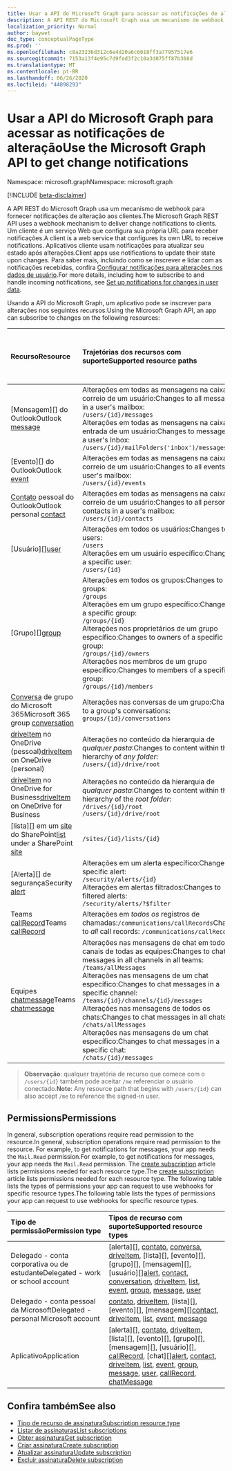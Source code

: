 ```yaml
---
title: Usar a API do Microsoft Graph para acessar as notificações de alteração
description: A API REST do Microsoft Graph usa um mecanismo de webhook para fornecer notificações de alteração aos clientes. Um cliente é um serviço Web que configura sua própria URL para receber notificações. Aplicativos cliente usam notificações para atualizar seu estado após alterações. Para saber mais, incluindo como se inscrever e lidar com as notificações recebidas, confira Configurar notificações para alterações nos dados de usuário.
localization_priority: Normal
author: baywet
doc_type: conceptualPageType
ms.prod: ''
ms.openlocfilehash: c8a23236d312c6e4d20a6c6018ff3a77957517e6
ms.sourcegitcommit: 7153a13f4e95c7d9fed3f2c10a3d075ff87b368d
ms.translationtype: MT
ms.contentlocale: pt-BR
ms.lasthandoff: 06/26/2020
ms.locfileid: "44898293"
---
```

# <a name="use-the-microsoft-graph-api-to-get-change-notifications"></a><span data-ttu-id="1c77e-106">Usar a API do Microsoft Graph para acessar as notificações de alteração</span><span class="sxs-lookup"><span data-stu-id="1c77e-106">Use the Microsoft Graph API to get change notifications</span></span>

<span data-ttu-id="1c77e-107">Namespace: microsoft.graph</span><span class="sxs-lookup"><span data-stu-id="1c77e-107">Namespace: microsoft.graph</span></span>

[!INCLUDE [beta-disclaimer](../../includes/beta-disclaimer.md)]

<span data-ttu-id="1c77e-108">A API REST do Microsoft Graph usa um mecanismo de webhook para fornecer notificações de alteração aos clientes.</span><span class="sxs-lookup"><span data-stu-id="1c77e-108">The Microsoft Graph REST API uses a webhook mechanism to deliver change notifications to clients.</span></span> <span data-ttu-id="1c77e-109">Um cliente é um serviço Web que configura sua própria URL para receber notificações.</span><span class="sxs-lookup"><span data-stu-id="1c77e-109">A client is a web service that configures its own URL to receive notifications.</span></span> <span data-ttu-id="1c77e-110">Aplicativos cliente usam notificações para atualizar seu estado após alterações.</span><span class="sxs-lookup"><span data-stu-id="1c77e-110">Client apps use notifications to update their state upon changes.</span></span> <span data-ttu-id="1c77e-111">Para saber mais, incluindo como se inscrever e lidar com as notificações recebidas, confira [Configurar notificações para alterações nos dados de usuário](/graph/webhooks).</span><span class="sxs-lookup"><span data-stu-id="1c77e-111">For more details, including how to subscribe to and handle incoming notifications, see [Set up notifications for changes in user data](/graph/webhooks).</span></span>

<span data-ttu-id="1c77e-112">Usando a API do Microsoft Graph, um aplicativo pode se inscrever para alterações nos seguintes recursos:</span><span class="sxs-lookup"><span data-stu-id="1c77e-112">Using the Microsoft Graph API, an app can subscribe to changes on the following resources:</span></span>

| <span data-ttu-id="1c77e-113">**Recurso**</span><span class="sxs-lookup"><span data-stu-id="1c77e-113">**Resource**</span></span> | <span data-ttu-id="1c77e-114">**Trajetórias dos recursos com suporte**</span><span class="sxs-lookup"><span data-stu-id="1c77e-114">**Supported resource paths**</span></span> | <span data-ttu-id="1c77e-115">**Os dados do recurso podem ser incluídos nas notificações**</span><span class="sxs-lookup"><span data-stu-id="1c77e-115">**Resource data can be included in notifications**</span></span>                  |
|:----------------|:------------|:-----------------------------------------|
| <span data-ttu-id="1c77e-116">[Mensagem][] do Outlook</span><span class="sxs-lookup"><span data-stu-id="1c77e-116">Outlook [message][]</span></span> | <span data-ttu-id="1c77e-117">Alterações em todas as mensagens na caixa de correio de um usuário:</span><span class="sxs-lookup"><span data-stu-id="1c77e-117">Changes to all messages in a user's mailbox:</span></span> <br>`/users/{id}/messages`<br><span data-ttu-id="1c77e-118">Alterações em todas as mensagens na caixa de entrada de um usuário:</span><span class="sxs-lookup"><span data-stu-id="1c77e-118">Changes to messages in a user's Inbox:</span></span><br>`/users/{id}/mailFolders('inbox')/messages` | <span data-ttu-id="1c77e-119">Não</span><span class="sxs-lookup"><span data-stu-id="1c77e-119">No</span></span> |
| <span data-ttu-id="1c77e-120">[Evento][] do Outlook</span><span class="sxs-lookup"><span data-stu-id="1c77e-120">Outlook [event][]</span></span> | <span data-ttu-id="1c77e-121">Alterações em todas as mensagens na caixa de correio de um usuário:</span><span class="sxs-lookup"><span data-stu-id="1c77e-121">Changes to all events in a user's mailbox:</span></span><br>`/users/{id}/events` | <span data-ttu-id="1c77e-122">Não</span><span class="sxs-lookup"><span data-stu-id="1c77e-122">No</span></span> |
| <span data-ttu-id="1c77e-123">[Contato][] pessoal do Outlook</span><span class="sxs-lookup"><span data-stu-id="1c77e-123">Outlook personal [contact][]</span></span> | <span data-ttu-id="1c77e-124">Alterações em todas as mensagens na caixa de correio de um usuário:</span><span class="sxs-lookup"><span data-stu-id="1c77e-124">Changes to all personal contacts in a user's mailbox:</span></span><br>`/users/{id}/contacts` | <span data-ttu-id="1c77e-125">Não</span><span class="sxs-lookup"><span data-stu-id="1c77e-125">No</span></span> |
| <span data-ttu-id="1c77e-126">[Usuário][]</span><span class="sxs-lookup"><span data-stu-id="1c77e-126">[user][]</span></span> | <span data-ttu-id="1c77e-127">Alterações em todos os usuários:</span><span class="sxs-lookup"><span data-stu-id="1c77e-127">Changes to all users:</span></span><br>`/users` <br><span data-ttu-id="1c77e-128">Alterações em um usuário específico:</span><span class="sxs-lookup"><span data-stu-id="1c77e-128">Changes to a specific user:</span></span><br>`/users/{id}`| <span data-ttu-id="1c77e-129">Não</span><span class="sxs-lookup"><span data-stu-id="1c77e-129">No</span></span> |
| <span data-ttu-id="1c77e-130">[Grupo][]</span><span class="sxs-lookup"><span data-stu-id="1c77e-130">[group][]</span></span> | <span data-ttu-id="1c77e-131">Alterações em todos os grupos:</span><span class="sxs-lookup"><span data-stu-id="1c77e-131">Changes to all groups:</span></span><br>`/groups` <br><span data-ttu-id="1c77e-132">Alterações em um grupo específico:</span><span class="sxs-lookup"><span data-stu-id="1c77e-132">Changes to a specific group:</span></span><br>`/groups/{id}`<br><span data-ttu-id="1c77e-133">Alterações nos proprietários de um grupo específico:</span><span class="sxs-lookup"><span data-stu-id="1c77e-133">Changes to owners of a specific group:</span></span><br>`/groups/{id}/owners`<br><span data-ttu-id="1c77e-134">Alterações nos membros de um grupo específico:</span><span class="sxs-lookup"><span data-stu-id="1c77e-134">Changes to members of a specific group:</span></span><br>`/groups/{id}/members` | <span data-ttu-id="1c77e-135">Não</span><span class="sxs-lookup"><span data-stu-id="1c77e-135">No</span></span> |
| <span data-ttu-id="1c77e-136">[Conversa][] de grupo do Microsoft 365</span><span class="sxs-lookup"><span data-stu-id="1c77e-136">Microsoft 365 group [conversation][]</span></span> | <span data-ttu-id="1c77e-137">Alterações nas conversas de um grupo:</span><span class="sxs-lookup"><span data-stu-id="1c77e-137">Changes to a group's conversations:</span></span><br>`groups/{id}/conversations` | <span data-ttu-id="1c77e-138">Não</span><span class="sxs-lookup"><span data-stu-id="1c77e-138">No</span></span> |
| <span data-ttu-id="1c77e-139">[driveItem][] no OneDrive (pessoal)</span><span class="sxs-lookup"><span data-stu-id="1c77e-139">[driveItem][] on OneDrive (personal)</span></span> | <span data-ttu-id="1c77e-140">Alterações no conteúdo da hierarquia de _qualquer pasta_:</span><span class="sxs-lookup"><span data-stu-id="1c77e-140">Changes to content within the hierarchy of _any folder_:</span></span><br>`/users/{id}/drive/root` | <span data-ttu-id="1c77e-141">Não</span><span class="sxs-lookup"><span data-stu-id="1c77e-141">No</span></span> |
| <span data-ttu-id="1c77e-142">[driveItem][] no OneDrive for Business</span><span class="sxs-lookup"><span data-stu-id="1c77e-142">[driveItem][] on OneDrive for Business</span></span> | <span data-ttu-id="1c77e-143">Alterações no conteúdo da hierarquia de _qualquer pasta_:</span><span class="sxs-lookup"><span data-stu-id="1c77e-143">Changes to content within the hierarchy of the _root folder_:</span></span><br>`/drives/{id}/root`<br> `/users/{id}/drive/root` | <span data-ttu-id="1c77e-144">Não</span><span class="sxs-lookup"><span data-stu-id="1c77e-144">No</span></span> |
| <span data-ttu-id="1c77e-145">[lista][] em um [site][] do SharePoint</span><span class="sxs-lookup"><span data-stu-id="1c77e-145">[list][] under a SharePoint [site][]</span></span> | `/sites/{id}/lists/{id}` | <span data-ttu-id="1c77e-146">Não</span><span class="sxs-lookup"><span data-stu-id="1c77e-146">No</span></span> |
| <span data-ttu-id="1c77e-147">[Alerta][] de segurança</span><span class="sxs-lookup"><span data-stu-id="1c77e-147">Security [alert][]</span></span> | <span data-ttu-id="1c77e-148">Alterações em um alerta específico:</span><span class="sxs-lookup"><span data-stu-id="1c77e-148">Changes to a specific alert:</span></span><br>`/security/alerts/{id}` <br><span data-ttu-id="1c77e-149">Alterações em alertas filtrados:</span><span class="sxs-lookup"><span data-stu-id="1c77e-149">Changes to filtered alerts:</span></span><br> `/security/alerts/?$filter`| <span data-ttu-id="1c77e-150">Não</span><span class="sxs-lookup"><span data-stu-id="1c77e-150">No</span></span> |
| <span data-ttu-id="1c77e-151">Teams [callRecord][]</span><span class="sxs-lookup"><span data-stu-id="1c77e-151">Teams [callRecord][]</span></span> | <span data-ttu-id="1c77e-152">Alterações em _todos os_ registros de chamadas:`/communications/callRecords`</span><span class="sxs-lookup"><span data-stu-id="1c77e-152">Changes to _all_ call records: `/communications/callRecords`</span></span> | <span data-ttu-id="1c77e-153">Não</span><span class="sxs-lookup"><span data-stu-id="1c77e-153">No</span></span> |
| <span data-ttu-id="1c77e-154">Equipes [chatmessage](/graph/api/resources/subscription?view=graph-rest-beta)</span><span class="sxs-lookup"><span data-stu-id="1c77e-154">Teams [chatmessage](/graph/api/resources/subscription?view=graph-rest-beta)</span></span> | <span data-ttu-id="1c77e-155">Alterações nas mensagens de chat em todos os canais de todas as equipes:</span><span class="sxs-lookup"><span data-stu-id="1c77e-155">Changes to chat messages in all channels in all teams:</span></span><br>`/teams/allMessages` <br><span data-ttu-id="1c77e-156">Alterações nas mensagens de um chat específico:</span><span class="sxs-lookup"><span data-stu-id="1c77e-156">Changes to chat messages in a specific channel:</span></span><br>`/teams/{id}/channels/{id}/messages`<br><span data-ttu-id="1c77e-157">Alterações nas mensagens de todos os chats:</span><span class="sxs-lookup"><span data-stu-id="1c77e-157">Changes to chat messages in all chats:</span></span><br>`/chats/allMessages` <br><span data-ttu-id="1c77e-158">Alterações nas mensagens de um chat específico:</span><span class="sxs-lookup"><span data-stu-id="1c77e-158">Changes to chat messages in a specific chat:</span></span><br>`/chats/{id}/messages` | <span data-ttu-id="1c77e-159">Sim</span><span class="sxs-lookup"><span data-stu-id="1c77e-159">Yes</span></span> |

> <span data-ttu-id="1c77e-160">**Observação**: qualquer trajetória de recurso que comece com o `/users/{id}` também pode aceitar `/me` referenciar o usuário conectado.</span><span class="sxs-lookup"><span data-stu-id="1c77e-160">**Note**: Any resource path that begins with `/users/{id}` can also accept `/me` to reference the signed-in user.</span></span>

## <a name="permissions"></a><span data-ttu-id="1c77e-161">Permissions</span><span class="sxs-lookup"><span data-stu-id="1c77e-161">Permissions</span></span>

<span data-ttu-id="1c77e-162">In general, subscription operations require read permission to the resource.</span><span class="sxs-lookup"><span data-stu-id="1c77e-162">In general, subscription operations require read permission to the resource.</span></span> <span data-ttu-id="1c77e-163">For example, to get notifications for messages, your app needs the `Mail.Read` permission.</span><span class="sxs-lookup"><span data-stu-id="1c77e-163">For example, to get notifications for messages, your app needs the `Mail.Read` permission.</span></span> <span data-ttu-id="1c77e-164">The [create subscription](../api/subscription-post-subscriptions.md) article lists permissions needed for each resource type.</span><span class="sxs-lookup"><span data-stu-id="1c77e-164">The [create subscription](../api/subscription-post-subscriptions.md) article lists permissions needed for each resource type.</span></span> <span data-ttu-id="1c77e-165">The following table lists the types of permissions your app can request to use webhooks for specific resource types.</span><span class="sxs-lookup"><span data-stu-id="1c77e-165">The following table lists the types of permissions your app can request to use webhooks for specific resource types.</span></span>

| <span data-ttu-id="1c77e-166">Tipo de permissão</span><span class="sxs-lookup"><span data-stu-id="1c77e-166">Permission type</span></span>                        | <span data-ttu-id="1c77e-167">Tipos de recurso com suporte</span><span class="sxs-lookup"><span data-stu-id="1c77e-167">Supported resource types</span></span>                                                      |
| :------------------------------------- | :------------------------------------------------------------------------------------ |
| <span data-ttu-id="1c77e-168">Delegado - conta corporativa ou de estudante</span><span class="sxs-lookup"><span data-stu-id="1c77e-168">Delegated - work or school account</span></span>     | <span data-ttu-id="1c77e-169">[alerta][], [contato][], [conversa][], [driveItem][], [lista][], [evento][], [grupo][], [mensagem][], [usuário][]</span><span class="sxs-lookup"><span data-stu-id="1c77e-169">[alert][], [contact][], [conversation][], [driveItem][], [list][], [event][], [group][], [message][], [user][]</span></span>|
| <span data-ttu-id="1c77e-170">Delegado - conta pessoal da Microsoft</span><span class="sxs-lookup"><span data-stu-id="1c77e-170">Delegated - personal Microsoft account</span></span> | <span data-ttu-id="1c77e-171">[contato][], [driveItem][], [lista][], [evento][], [mensagem][]</span><span class="sxs-lookup"><span data-stu-id="1c77e-171">[contact][], [driveItem][], [list][], [event][], [message][]</span></span>                                        |
| <span data-ttu-id="1c77e-172">Aplicativo</span><span class="sxs-lookup"><span data-stu-id="1c77e-172">Application</span></span>                            | <span data-ttu-id="1c77e-173">[alerta][], [contato][], [driveItem][], [lista][], [evento][], [grupo][], [mensagem][], [usuário][], [callRecord][], [chat][]</span><span class="sxs-lookup"><span data-stu-id="1c77e-173">[alert][], [contact][], [driveItem][], [list][], [event][], [group][], [message][], [user][], [callRecord][], [chatMessage][]</span></span>|

## <a name="see-also"></a><span data-ttu-id="1c77e-174">Confira também</span><span class="sxs-lookup"><span data-stu-id="1c77e-174">See also</span></span>

- [<span data-ttu-id="1c77e-175">Tipo de recurso de assinatura</span><span class="sxs-lookup"><span data-stu-id="1c77e-175">Subscription resource type</span></span>](subscription.md)
- [<span data-ttu-id="1c77e-176">Listar de assinaturas</span><span class="sxs-lookup"><span data-stu-id="1c77e-176">List subscriptions</span></span>](../api/subscription-list.md)
- [<span data-ttu-id="1c77e-177">Obter assinatura</span><span class="sxs-lookup"><span data-stu-id="1c77e-177">Get subscription</span></span>](../api/subscription-get.md)
- [<span data-ttu-id="1c77e-178">Criar assinatura</span><span class="sxs-lookup"><span data-stu-id="1c77e-178">Create subscription</span></span>](../api/subscription-post-subscriptions.md)
- [<span data-ttu-id="1c77e-179">Atualizar assinatura</span><span class="sxs-lookup"><span data-stu-id="1c77e-179">Update subscription</span></span>](../api/subscription-update.md)
- [<span data-ttu-id="1c77e-180">Excluir assinatura</span><span class="sxs-lookup"><span data-stu-id="1c77e-180">Delete subscription</span></span>](../api/subscription-delete.md)

[chatMessage]: ./chatmessage.md
[contato]: ./contact.md
[contact]: ./contact.md
[conversa]: ./conversation.md
[conversation]: ./conversation.md
[driveItem]: ./driveitem.md
[list]: ./list.md
[site]: ./site.md
[event]: ./event.md
[group]: ./group.md
[message]: ./message.md
[user]: ./user.md
[callRecord]: ./callrecords-callrecord.md
[alert]: ./alert.md
